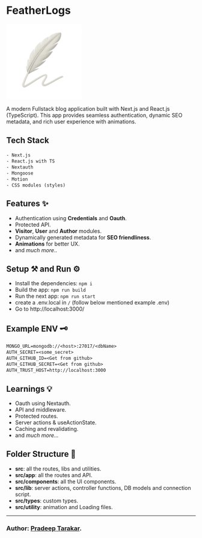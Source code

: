 # FeatherLogs 
<img src="./public/featherlogsLogo.png" height="200" width="200" alt="featherlogs-logo">

A modern Fullstack blog application built with Next.js and React.js (TypeScript). This app provides seamless authentication, dynamic SEO metadata, and rich user experience with animations.

## Tech Stack

```
- Next.js
- React.js with TS
- Nextauth
- Mongoose
- Motion
- CSS modules (styles)
```

## Features ✨

- Authentication using **Credentials** and **Oauth**.
- Protected API.
- **Visitor**, **User** and **Author** modules.
- Dynamically generated metadata for **SEO friendliness**.
- **Animations** for better UX.
- and _much more_..

## Setup ⚒️ and Run ⚙️

- Install the dependencies: `npm i`
- Build the app: `npm run build`
- Run the next app: `npm run start`
- create a .env.local in `/` (follow below mentioned example .env)
- Go to http://localhost:3000/

## Example ENV 🗝️

```
MONGO_URL=mongodb://<host>:27017/<dbName>
AUTH_SECRET=<some_secret>
AUTH_GITHUB_ID=<Get from github>
AUTH_GITHUB_SECRET=<Get from github>
AUTH_TRUST_HOST=http://localhost:3000
```

## Learnings 💡

- Oauth using Nextauth.
- API and middleware.
- Protected routes.
- Server actions & useActionState.
- Caching and revalidating.
- and _much more..._

## Folder Structure 📁

- **src**: all the routes, libs and utilities.
- **src/app**: all the routes and API.
- **src/components**: all the UI components.
- **src/lib**: server actions, controller functions, DB models and connection script.
- **src/types**: custom types.
- **src/utility**: animation and Loading files.

--- 
### Author: [Pradeep Tarakar](https://pradeept.netlify.app).
